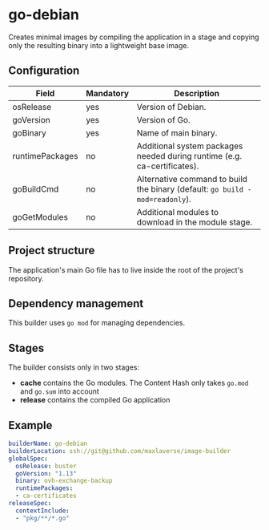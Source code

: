 # go-debian
Creates minimal images by compiling the application in a stage and copying only the resulting 
binary into a lightweight base image.


## Configuration
| Field           | Mandatory | Description                                                              |
| --------------- | --------- | ------------------------------------------------------------------------ |
| osRelease       | yes       | Version of Debian.                                                       |
| goVersion       | yes       | Version of Go.                                                           |
| goBinary        | yes       | Name of main binary.                                                     |
| runtimePackages | no        | Additional system packages needed during runtime (e.g. ca-certificates). |
| goBuildCmd      | no        | Alternative command to build the binary (default: `go build -mod=readonly`). |
| goGetModules    | no        | Additional modules to download in the module stage. |

## Project structure
The application's main Go file has to live inside the root of the project's repository.

## Dependency management
This builder uses `go mod` for managing dependencies.

## Stages
The builder consists only in two stages:
* **cache** contains the Go modules. The Content Hash only takes `go.mod` and `go.sum` into account
* **release** contains the compiled Go application

## Example

```yaml
builderName: go-debian
builderLocation: ssh://git@github.com/maxlaverse/image-builder
globalSpec:
  osRelease: buster
  goVersion: "1.13"
  binary: ovh-exchange-backup
  runtimePackages:
  - ca-certificates
releaseSpec:
  contextInclude:
  - "pkg/**/*.go"
```
